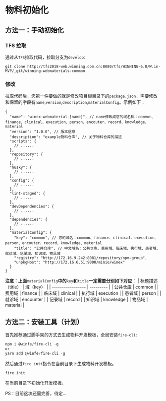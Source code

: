 # 物料初始化

## 方法一：手动初始化

### TFS 拉取

通过从`TFS`拉取代码，拉取分支为`develop`:

```git
git clone http://tfs2018-web.winning.com.cn:8080/tfs/WINNING-6.0/W.in-MVP/_git/winning-webmaterials-common
```

### 修改

拉取代码后，您第一件要做的就是修改项目根目录下的`package.json`，需要修改和保留的字段有`name`,`version`,`description`,`materialConfig`。示例如下：

```git
{
  "name": "winex-webmaterial-[name]", // name修改成您的域名称：common、finance、clinical、execution、person、encouter、record、knowledge、material
  "version": "1.0.0", // 版本信息
  "description": "example物料仓库", // 关于物料仓库的描述
  "scripts": {
    // ......
  },
  "repository": {
    // ......
  },
  "husky": {
    // ......
  },
  "config": {
    // ......
  },
  "lint-staged": {
    // ......
  },
  "devDependencies": {
    // ......
  },
  "dependencies": {
    // ......
  },
  "materialConfig": {
    "key": "common", // 您的域名：common、finance、clinical、execution、person、encouter、record、knowledge、material
    "title": "公共仓库", // 中文域名：公共仓库、费用域、临床域、执行域、患者域、就诊域、记录域、知识域、物品域
    "registry": "http://172.16.9.242:8081/repository/npm-group",
    "unpkgHost": "http://172.16.6.51:9000/minio/winex"
  }
}

```

**注意：上面**`materialConfig`**中的**`key`**和**`title`**一定需要分别如下对应**：
| 标题描述（title） | 域（key） |
| ----------------- | --------- |
| 公共仓库 | common |
| 费用域 | finance |
| 临床域 | clinical |
| 执行域 | execution |
| 患者域 | person |
| 就诊域 | encounter |
| 记录域 | record |
| 知识域 | knowledge |
| 物品域 | material |

## 方法二：安装工具（计划）

首先推荐通过脚手架的方式去生成物料开发模板，全局安装`fire-cli`:

```javascript
npm i @winfe/fire-cli -g
or
yarn add @winfe/fire-cli -g
```

然后通过`fire init`指令在当前目录下生成物料开发模板。

```javascript
fire init
```

在当前目录下初始化开发模板。

PS：目前这块还需完善，待定...
